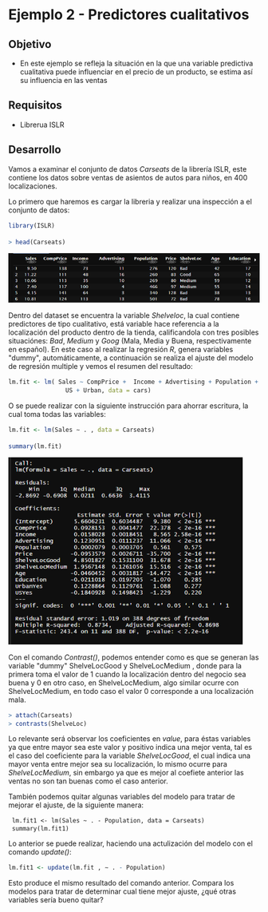 # Ejemplo 2 - Predictores cualitativos

## Objetivo

* En este ejemplo se refleja la situación en la que una variable predictiva cualitativa puede influenciar en el precio de un producto, se estima así su influencia en las ventas

## Requisitos

- Librerua ISLR

## Desarrollo

Vamos a examinar el conjunto de datos _Carseats_ de la librería ISLR, este contiene los datos sobre ventas de asientos de autos para niños, en 400 localizaciones. 

Lo primero que haremos es cargar la libreria y realizar una inspección a el conjunto de datos:

```R 
library(ISLR)

> head(Carseats)

```
<img src="figs/tabla.png" width="585" />

Dentro del dataset se encuentra la variable _Shelveloc_, la cual contiene predictores de tipo cualitativo, está variable hace referencia a la localización del producto dentro de la tienda, calificandola con tres posibles situaciónes: _Bad_, _Medium_ y _Goog_ (Mala, Media y Buena, respectivamente en español). En este caso al realizar la regresión _R_, genera variables "dummy", automáticamente, a continuación se realiza el ajuste del modelo de regresión multiple y vemos el resumen del resultado:

```R
lm.fit <- lm( Sales ~ CompPrice +  Income + Advertising + Population + Price + ShelveLoc + Age + Education + 
                US + Urban, data = cars)
```

O se puede realizar con la siguiente instrucción para ahorrar escritura, la cual toma todas las variables:
```R
lm.fit <- lm(Sales ∼ . , data = Carseats)

summary(lm.fit)
```
<img src="figs/summary.png" width="470" />

Con el comando _Contrast()_, podemos entender como es que se generan las variable "dummy" ShelveLocGood y ShelveLocMedium , donde para la primera toma el valor de 1 cuando la localización dentro del negocio sea buena y 0 en otro caso, en ShelveLocMedium, algo similar ocurre con ShelveLocMedium, en todo caso el valor 0 corresponde a una localización mala. 
```R
> attach(Carseats)
> contrasts(ShelveLoc)
```

Lo relevante será observar los coeficientes en _value_, para éstas variables ya que entre mayor sea este valor y positivo indica una mejor venta, tal es el caso del coeficiente para la variable _ShelveLocGood_, el cual indica una mayor venta entre mejor sea su localización, lo mismo ocurre para _ShelveLocMedium_, sin embargo ya que es mejor al coefiete anterior las ventas no son tan buenas como el caso anterior. 

También podemos quitar algunas variables del modelo para tratar de mejorar el ajuste, de la siguiente manera: 

```{r pressure, echo= TRUE}
 lm.fit1 <- lm(Sales ~ . - Population, data = Carseats)
 summary(lm.fit1)
```

Lo anterior se puede realizar, haciendo una actulización del modelo con el comando _update()_:

```R
lm.fit1 <- update(lm.fit , ∼ . - Population)
```

Esto produce el mismo resultado del comando anterior. Compara los modelos para tratar de determinar cual tiene mejor ajuste, ¿qué otras variables sería bueno quitar?
